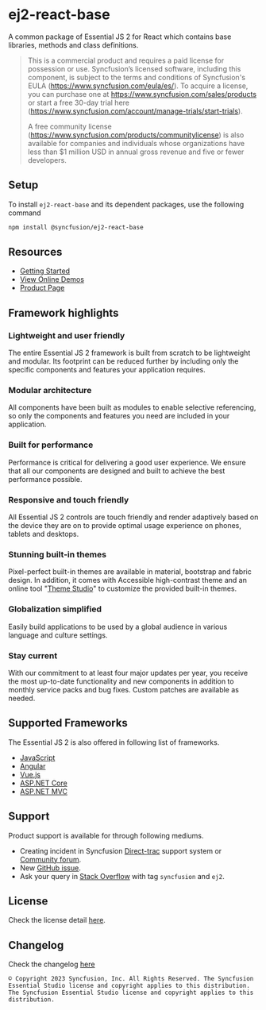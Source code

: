 # ej2-react-base

A common package of Essential JS 2 for React which contains base libraries, methods and class definitions.

> This is a commercial product and requires a paid license for possession or use. Syncfusion’s licensed software, including this component, is subject to the terms and conditions of Syncfusion's EULA (https://www.syncfusion.com/eula/es/). To acquire a license, you can purchase one at https://www.syncfusion.com/sales/products or start a free 30-day trial here (https://www.syncfusion.com/account/manage-trials/start-trials).
> 
> A free community license (https://www.syncfusion.com/products/communitylicense) is also available for companies and individuals whose organizations have less than $1 million USD in annual gross revenue and five or fewer developers.

## Setup

To install `ej2-react-base` and its dependent packages, use the following command

```sh
npm install @syncfusion/ej2-react-base
```

## Resources

* [Getting Started](https://ej2.syncfusion.com/react/documentation/base/getting-started.html?utm_source=npm&utm_campaign=ej2-react-base)
* [View Online Demos](https://ej2.syncfusion.com/react/demos?utm_source=npm&utm_campaign=ej2-react-base)
* [Product Page](https://www.syncfusion.com/products/react?utm_source=npm&utm_campaign=ej2-react-base)

## Framework highlights

### Lightweight and user friendly

The entire Essential JS 2 framework is built from scratch to be lightweight and modular. Its footprint can be reduced further by including only the specific components and features your application requires.

### Modular architecture

All components have been built as modules to enable selective referencing, so only the components and features you need are included in your application.

### Built for performance

Performance is critical for delivering a good user experience. We ensure that all our components are designed and built to achieve the best performance possible.

### Responsive and touch friendly

All Essential JS 2 controls are touch friendly and render adaptively based on the device they are on to provide optimal usage experience on phones, tablets and desktops.

### Stunning built-in themes

Pixel-perfect built-in themes are available in material, bootstrap and fabric design. In addition, it comes with Accessible high-contrast theme and an online tool "[Theme Studio](https://ej2.syncfusion.com/themestudio/)" to customize the provided built-in themes.

### Globalization simplified

Easily build applications to be used by a global audience in various language and culture settings.

### Stay current

With our commitment to at least four major updates per year, you receive the most up-to-date functionality and new components in addition to monthly service packs and bug fixes. Custom patches are available as needed.

## Supported Frameworks

The Essential JS 2 is also offered in following list of frameworks.

* [JavaScript](https://www.syncfusion.com/products/javascript?utm_source=npm&utm_campaign=ej2-react-base)
* [Angular](https://www.syncfusion.com/products/angular?utm_source=npm&utm_campaign=ej2-react-base)
* [Vue.js](https://www.syncfusion.com/products/vue?utm_source=npm&utm_campaign=ej2-react-base)
* [ASP.NET Core](https://www.syncfusion.com/products/aspnetcore?utm_source=npm&utm_campaign=ej2-react-base)
* [ASP.NET MVC](https://www.syncfusion.com/products/aspnetmvc?utm_source=npm&utm_campaign=ej2-react-base)

## Support

Product support is available for through following mediums.

* Creating incident in Syncfusion [Direct-trac](https://www.syncfusion.com/support/directtrac/incidents?utm_source=npm&utm_campaign=ej2-react-base) support system or [Community forum](https://www.syncfusion.com/forums/react-js2?utm_source=npm&utm_campaign=ej2-react-base).
* New [GitHub issue](https://github.com/syncfusion/ej2-react-ui-components/issues/new).
* Ask your query in [Stack Overflow](https://stackoverflow.com/) with tag `syncfusion` and `ej2`.

## License

Check the license detail [here](https://github.com/syncfusion/ej2-react-ui-components/blob/master/license).

## Changelog

Check the changelog [here](https://ej2.syncfusion.com/react/documentation/release-notes/index?utm_source=npm&utm_campaign=ej2-react-base)

    © Copyright 2023 Syncfusion, Inc. All Rights Reserved. The Syncfusion Essential Studio license and copyright applies to this distribution.
    The Syncfusion Essential Studio license and copyright applies to this distribution.
